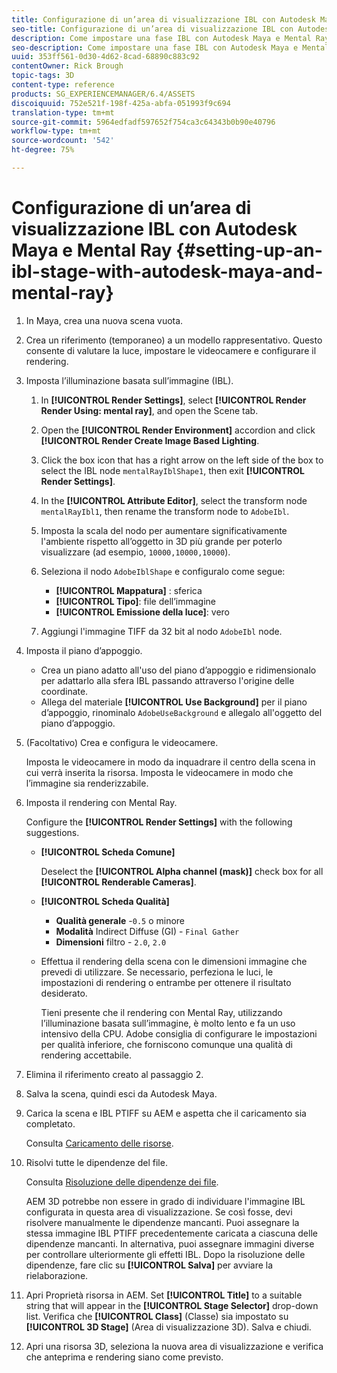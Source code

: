 ```yaml
---
title: Configurazione di un’area di visualizzazione IBL con Autodesk Maya e Mental Ray
seo-title: Configurazione di un’area di visualizzazione IBL con Autodesk Maya e Mental Ray
description: Come impostare una fase IBL con Autodesk Maya e Mental Ray
seo-description: Come impostare una fase IBL con Autodesk Maya e Mental Ray
uuid: 353ff561-0d30-4d62-8cad-68890c883c92
contentOwner: Rick Brough
topic-tags: 3D
content-type: reference
products: SG_EXPERIENCEMANAGER/6.4/ASSETS
discoiquuid: 752e521f-198f-425a-abfa-051993f9c694
translation-type: tm+mt
source-git-commit: 5964edfadf597652f754ca3c64343b0b90e40796
workflow-type: tm+mt
source-wordcount: '542'
ht-degree: 75%

---
```



# Configurazione di un’area di visualizzazione IBL con Autodesk Maya e Mental Ray {#setting-up-an-ibl-stage-with-autodesk-maya-and-mental-ray}

1. In Maya, crea una nuova scena vuota.

1. Crea un riferimento (temporaneo) a un modello rappresentativo. Questo consente di valutare la luce, impostare le videocamere e configurare il rendering.
1. Imposta l’illuminazione basata sull’immagine (IBL).

   1. In **[!UICONTROL Render Settings]**, select **[!UICONTROL Render Render Using: mental ray]**, and open the Scene tab.
   1. Open the **[!UICONTROL Render Environment]** accordion and click **[!UICONTROL Render Create Image Based Lighting**.
   1. Click the box icon that has a right arrow on the left side of the box to select the IBL node `mentalRayIblShape1`, then exit **[!UICONTROL Render Settings]**.
   1. In the **[!UICONTROL Attribute Editor]**, select the transform node `mentalRayIbl1`, then rename the transform node to `AdobeIbl`.
   1. Imposta la scala del nodo per aumentare significativamente l&#39;ambiente rispetto all’oggetto in 3D più grande per poterlo visualizzare (ad esempio, `10000,10000,10000`).
   1. Seleziona il nodo `AdobeIblShape` e configuralo come segue:

      * **[!UICONTROL Mappatura]** : sferica
      * **[!UICONTROL Tipo]**: file dell’immagine
      * **[!UICONTROL Emissione della luce]**: vero
   1. Aggiungi l&#39;immagine TIFF da 32 bit al nodo `AdobeIbl` node.


1. Imposta il piano d’appoggio.

   * Crea un piano adatto all&#39;uso del piano d’appoggio e ridimensionalo per adattarlo alla sfera IBL passando attraverso l&#39;origine delle coordinate.
   * Allega del materiale **[!UICONTROL Use Background]** per il piano d’appoggio, rinominalo `AdobeUseBackground` e allegalo all&#39;oggetto del piano d’appoggio.

1. (Facoltativo) Crea e configura le videocamere.

   Imposta le videocamere in modo da inquadrare il centro della scena in cui verrà inserita la risorsa. Imposta le videocamere in modo che l’immagine sia renderizzabile.

1. Imposta il rendering con Mental Ray.

   Configure the **[!UICONTROL Render Settings]** with the following suggestions.

   * **[!UICONTROL Scheda Comune]**

      Deselect the **[!UICONTROL Alpha channel (mask)]** check box for all **[!UICONTROL Renderable Cameras]**.

   * **[!UICONTROL Scheda Qualità]**

      * **Qualità generale** -`0.5` o minore
      * **Modalità** Indirect Diffuse (GI) - `Final Gather`
      * **Dimensioni** filtro - `2.0`, `2.0`
   * Effettua il rendering della scena con le dimensioni immagine che prevedi di utilizzare. Se necessario, perfeziona le luci, le impostazioni di rendering o entrambe per ottenere il risultato desiderato.

       Tieni presente che il rendering con Mental Ray, utilizzando l’illuminazione basata sull’immagine, è molto lento e fa un uso intensivo della CPU. Adobe consiglia di configurare le impostazioni per qualità inferiore, che forniscono comunque una qualità di rendering accettabile.


1. Elimina il riferimento creato al passaggio 2.

1. Salva la scena, quindi esci da Autodesk Maya.

1. Carica la scena e IBL PTIFF su AEM e aspetta che il caricamento sia completato.

   Consulta [Caricamento delle risorse](managing-assets-touch-ui.md#uploading-assets).

1. Risolvi tutte le dipendenze del file.

   Consulta [Risoluzione delle dipendenze dei file](resolve-file-dependencies.md).

   AEM 3D potrebbe non essere in grado di individuare l&#39;immagine IBL configurata in questa area di visualizzazione. Se così fosse, devi risolvere manualmente le dipendenze mancanti. Puoi assegnare la stessa immagine IBL PTIFF precedentemente caricata a ciascuna delle dipendenze mancanti. In alternativa, puoi assegnare immagini diverse per controllare ulteriormente gli effetti IBL. Dopo la risoluzione delle dipendenze, fare clic su **[!UICONTROL Salva]** per avviare la rielaborazione.

1. Apri Proprietà risorsa in AEM. Set **[!UICONTROL Title]** to a suitable string that will appear in the **[!UICONTROL Stage Selector]** drop-down list. Verifica che **[!UICONTROL Class]** (Classe) sia impostato su **[!UICONTROL 3D Stage]** (Area di visualizzazione 3D). Salva e chiudi.

1. Apri una risorsa 3D, seleziona la nuova area di visualizzazione e verifica che anteprima e rendering siano come previsto.

